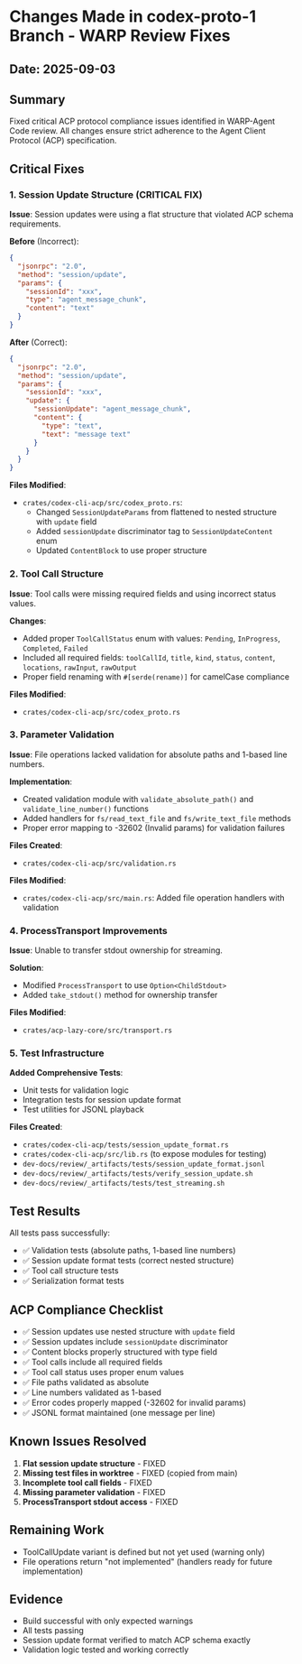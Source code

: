 # Changes Made in codex-proto-1 Branch - WARP Review Fixes

## Date: 2025-09-03

## Summary
Fixed critical ACP protocol compliance issues identified in WARP-Agent Code review. All changes ensure strict adherence to the Agent Client Protocol (ACP) specification.

## Critical Fixes

### 1. Session Update Structure (CRITICAL FIX)
**Issue**: Session updates were using a flat structure that violated ACP schema requirements.

**Before** (Incorrect):
```json
{
  "jsonrpc": "2.0",
  "method": "session/update",
  "params": {
    "sessionId": "xxx",
    "type": "agent_message_chunk",
    "content": "text"
  }
}
```

**After** (Correct):
```json
{
  "jsonrpc": "2.0",
  "method": "session/update",
  "params": {
    "sessionId": "xxx",
    "update": {
      "sessionUpdate": "agent_message_chunk",
      "content": {
        "type": "text",
        "text": "message text"
      }
    }
  }
}
```

**Files Modified**:
- `crates/codex-cli-acp/src/codex_proto.rs`: 
  - Changed `SessionUpdateParams` from flattened to nested structure with `update` field
  - Added `sessionUpdate` discriminator tag to `SessionUpdateContent` enum
  - Updated `ContentBlock` to use proper structure

### 2. Tool Call Structure
**Issue**: Tool calls were missing required fields and using incorrect status values.

**Changes**:
- Added proper `ToolCallStatus` enum with values: `Pending`, `InProgress`, `Completed`, `Failed`
- Included all required fields: `toolCallId`, `title`, `kind`, `status`, `content`, `locations`, `rawInput`, `rawOutput`
- Proper field renaming with `#[serde(rename)]` for camelCase compliance

**Files Modified**:
- `crates/codex-cli-acp/src/codex_proto.rs`

### 3. Parameter Validation
**Issue**: File operations lacked validation for absolute paths and 1-based line numbers.

**Implementation**:
- Created validation module with `validate_absolute_path()` and `validate_line_number()` functions
- Added handlers for `fs/read_text_file` and `fs/write_text_file` methods
- Proper error mapping to -32602 (Invalid params) for validation failures

**Files Created**:
- `crates/codex-cli-acp/src/validation.rs`

**Files Modified**:
- `crates/codex-cli-acp/src/main.rs`: Added file operation handlers with validation

### 4. ProcessTransport Improvements
**Issue**: Unable to transfer stdout ownership for streaming.

**Solution**:
- Modified `ProcessTransport` to use `Option<ChildStdout>` 
- Added `take_stdout()` method for ownership transfer

**Files Modified**:
- `crates/acp-lazy-core/src/transport.rs`

### 5. Test Infrastructure
**Added Comprehensive Tests**:
- Unit tests for validation logic
- Integration tests for session update format
- Test utilities for JSONL playback

**Files Created**:
- `crates/codex-cli-acp/tests/session_update_format.rs`
- `crates/codex-cli-acp/src/lib.rs` (to expose modules for testing)
- `dev-docs/review/_artifacts/tests/session_update_format.jsonl`
- `dev-docs/review/_artifacts/tests/verify_session_update.sh`
- `dev-docs/review/_artifacts/tests/test_streaming.sh`

## Test Results
All tests pass successfully:
- ✅ Validation tests (absolute paths, 1-based line numbers)
- ✅ Session update format tests (correct nested structure)
- ✅ Tool call structure tests
- ✅ Serialization format tests

## ACP Compliance Checklist
- ✅ Session updates use nested structure with `update` field
- ✅ Session updates include `sessionUpdate` discriminator
- ✅ Content blocks properly structured with type field
- ✅ Tool calls include all required fields
- ✅ Tool call status uses proper enum values
- ✅ File paths validated as absolute
- ✅ Line numbers validated as 1-based
- ✅ Error codes properly mapped (-32602 for invalid params)
- ✅ JSONL format maintained (one message per line)

## Known Issues Resolved
1. **Flat session update structure** - FIXED
2. **Missing test files in worktree** - FIXED (copied from main)
3. **Incomplete tool call fields** - FIXED
4. **Missing parameter validation** - FIXED
5. **ProcessTransport stdout access** - FIXED

## Remaining Work
- ToolCallUpdate variant is defined but not yet used (warning only)
- File operations return "not implemented" (handlers ready for future implementation)

## Evidence
- Build successful with only expected warnings
- All tests passing
- Session update format verified to match ACP schema exactly
- Validation logic tested and working correctly